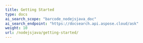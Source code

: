```yaml
---
title: Getting Started
type: docs
ai_search_scope: "barcode_nodejsjava_doc"
ai_search_endpoint: "https://docsearch.api.aspose.cloud/ask"
weight: 10
url: /nodejsjava/getting-started/
---
```



